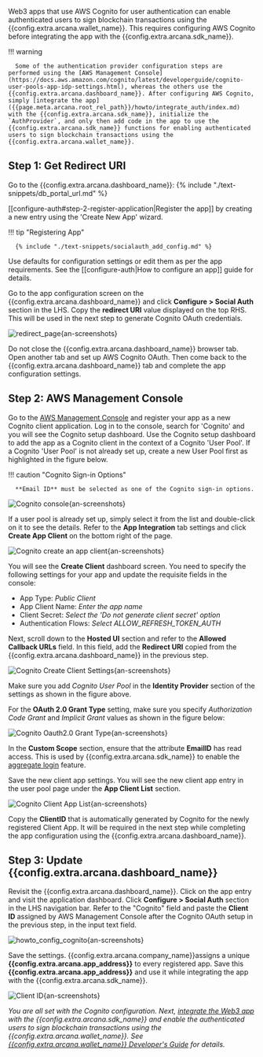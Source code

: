 Web3 apps that use AWS Cognito for user authentication can enable authenticated users to sign blockchain transactions using the {{config.extra.arcana.wallet_name}}. This requires configuring AWS Cognito before integrating the app with the {{config.extra.arcana.sdk_name}}.

!!! warning

      Some of the authentication provider configuration steps are performed using the [AWS Management Console](https://docs.aws.amazon.com/cognito/latest/developerguide/cognito-user-pools-app-idp-settings.html), whereas the others use the {{config.extra.arcana.dashboard_name}}. After configuring AWS Cognito, simply [integrate the app]({{page.meta.arcana.root_rel_path}}/howto/integrate_auth/index.md) with the {{config.extra.arcana.sdk_name}}, initialize the `AuthProvider`, and only then add code in the app to use the {{config.extra.arcana.sdk_name}} functions for enabling authenticated users to sign blockchain transactions using the {{config.extra.arcana.wallet_name}}.

## Step 1: Get Redirect URI

Go to the {{config.extra.arcana.dashboard_name}}: {% include "./text-snippets/db_portal_url.md" %}

[[configure-auth#step-2-register-application|Register the app]] by creating a new entry using the 'Create New App' wizard. 

!!! tip "Registering App"
          
      {% include "./text-snippets/socialauth_add_config.md" %}

Use defaults for configuration settings or edit them as per the app requirements. See the [[configure-auth|How to configure an app]] guide for details.

Go to the app configuration screen on the {{config.extra.arcana.dashboard_name}} and click **Configure > Social Auth** section in the LHS. Copy the **redirect URI** value displayed on the top RHS. This will be used in the next step to generate Cognito OAuth credentials.

![redirect_page](/img/an_dApp_config_redirect_uri.png){an-screenshots}

Do not close the {{config.extra.arcana.dashboard_name}} browser tab. Open another tab and set up AWS Cognito OAuth. Then come back to the {{config.extra.arcana.dashboard_name}} tab and complete the app configuration settings.

## Step 2: AWS Management Console

Go to the [AWS Management Console](https://docs.aws.amazon.com/cognito/latest/developerguide/cognito-user-pools-app-idp-settings.html) and register your app as a new Cognito client application. Log in to the console, search for 'Cognito' and you will see the Cognito setup dashboard. Use the Cognito setup dashboard to add the app as a Cognito client in the context of a Cognito 'User Pool'. If a Cognito 'User Pool' is not already set up, create a new User Pool first as highlighted in the figure below. 

!!! caution "Cognito Sign-in Options"

      **Email ID** must be selected as one of the Cognito sign-in options. 
      
![Cognito console](/img/an_dApp_cognito_dev_console.png){an-screenshots}

If a user pool is already set up, simply select it from the list and double-click on it to see the details. Refer to the **App Integration** tab settings and click **Create App Client** on the bottom right of the page.

![Cognito create an app client](/img/an_dApp_cognito_create_app_client.png){an-screenshots} 

You will see the **Create Client** dashboard screen. You need to specify the following settings for your app and update the requisite fields in the console:

* App Type: *Public Client*
* App Client Name: *Enter the app name*
* Client Secret: *Select the 'Do not generate client secret' option*
* Authentication Flows: *Select ALLOW_REFRESH_TOKEN_AUTH*

Next, scroll down to the **Hosted UI** section and refer to the **Allowed Callback URLs** field. In this field, add the **Redirect URI** copied from the {{config.extra.arcana.dashboard_name}} in the previous step.

![Cognito Create Client Settings](/img/an_dApp_cognito_app_client_settings.png){an-screenshots}

Make sure you add *Cognito User Pool* in the **Identity Provider** section of the settings as shown in the figure above. 

For the **OAuth 2.0 Grant Type** setting, make sure you specify *Authorization Code Grant* and *Implicit Grant* values as shown in the figure below:

![Cognito Oauth2.0 Grant Type](/img/an_dApp_cognito_app_client_oauth2_grant.png){an-screenshots}

In the **Custom Scope** section, ensure that the attribute **EmailID** has read access. This is used by {{config.extra.arcana.sdk_name}} to enable the [aggregate login]({{page.meta.arcana.root_rel_path}}/concepts/authtype/aggregatelogin.md) feature.

Save the new client app settings.  You will see the new client app entry in the user pool page under the **App Client List** section. 

![Cognito Client App List](/img/an_dApp_cognito_app_client_list.png){an-screenshots}

Copy the **ClientID** that is automatically generated by Cognito for the newly registered Client App. It will be required in the next step while completing the app configuration using the {{config.extra.arcana.dashboard_name}}.

## Step 3: Update {{config.extra.arcana.dashboard_name}}

Revisit the {{config.extra.arcana.dashboard_name}}. Click on the app entry and visit the application dashboard. Click **Configure > Social Auth** section in the LHS navigation bar. Refer to the "Cognito" field and paste the **Client ID** assigned by AWS Management Console after the Cognito OAuth setup in the previous step, in the input text field. 

![howto_config_cognito](/img/an_dApp_cognito_config.png){an-screenshots}

Save the settings. {{config.extra.arcana.company_name}}assigns a unique **{{config.extra.arcana.app_address}}** to every registered app. Save this **{{config.extra.arcana.app_address}}** and use it while integrating the app with the {{config.extra.arcana.sdk_name}}.

![Client ID](/img/an_db_app_address.png){an-screenshots}

*You are all set with the Cognito configuration. Next, [integrate the Web3 app]({{page.meta.arcana.root_rel_path}}/howto/integrate_auth/index.md) with the {{config.extra.arcana.sdk_name}} and enable the authenticated users to sign blockchain transactions using the {{config.extra.arcana.wallet_name}}. See [{{config.extra.arcana.wallet_name}} Developer's Guide]({{page.meta.arcana.root_rel_path}}/howto/arcana_wallet/index.md) for details.*

